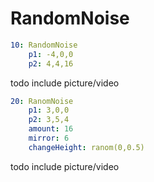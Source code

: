 # RandomNoise

```yaml
10: RandomNoise
    p1: -4,0,0
    p2: 4,4,16
```

todo include picture/video

```yaml
20: RanomNoise
    p1: 3,0,0
    p2: 3,5,4
    amount: 16
    mirror: 6
    changeHeight: ranom(0,0.5)
```

todo include picture/video
